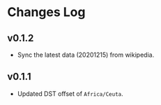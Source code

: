 # Changes Log

## v0.1.2

- Sync the latest data (20201215) from wikipedia.

## v0.1.1

- Updated DST offset of `Africa/Ceuta`.
